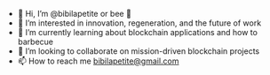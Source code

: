 - 👋 Hi, I’m @bibilapetite or bee 🐝
- 👀 I’m interested in innovation, regeneration, and the future of work
- 🌱 I’m currently learning about blockchain applications and how to barbecue
- 💞️ I’m looking to collaborate on mission-driven blockchain projects
- 📫 How to reach me bibilapetite@gmail.com

<!---
bibilapetite/bibilapetite is a ✨ special ✨ repository because its `README.md` (this file) appears on your GitHub profile.
You can click the Preview link to take a look at your changes.
--->
